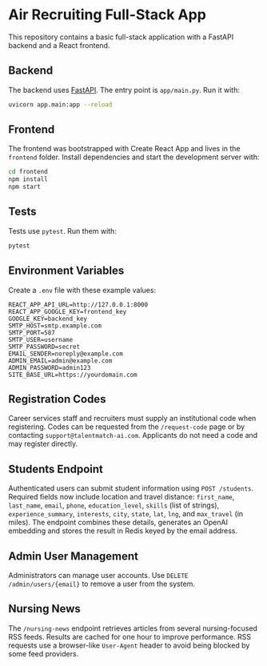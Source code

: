 # Air Recruiting Full-Stack App

This repository contains a basic full-stack application with a FastAPI backend and a React frontend.

## Backend

The backend uses [FastAPI](https://fastapi.tiangolo.com/). The entry point is `app/main.py`.
Run it with:

```bash
uvicorn app.main:app --reload
```

## Frontend

The frontend was bootstrapped with Create React App and lives in the `frontend` folder. Install dependencies and start the development server with:

```bash
cd frontend
npm install
npm start
```

## Tests

Tests use `pytest`. Run them with:

```bash
pytest
```

## Environment Variables

Create a `.env` file with these example values:

```
REACT_APP_API_URL=http://127.0.0.1:8000
REACT_APP_GOOGLE_KEY=frontend_key
GOOGLE_KEY=backend_key
SMTP_HOST=smtp.example.com
SMTP_PORT=587
SMTP_USER=username
SMTP_PASSWORD=secret
EMAIL_SENDER=noreply@example.com
ADMIN_EMAIL=admin@example.com
ADMIN_PASSWORD=admin123
SITE_BASE_URL=https://yourdomain.com
```

## Registration Codes

Career services staff and recruiters must supply an institutional code when registering.
Codes can be requested from the `/request-code` page or by contacting
`support@talentmatch-ai.com`. Applicants do not need a code and may
register directly.

## Students Endpoint

Authenticated users can submit student information using `POST /students`.
Required fields now include location and travel distance:
`first_name`, `last_name`, `email`, `phone`, `education_level`, `skills`
(list of strings), `experience_summary`, `interests`, `city`, `state`, `lat`,
`lng`, and `max_travel` (in miles). The endpoint combines these details,
generates an OpenAI embedding and stores the result in Redis keyed by the
email address.

## Admin User Management

Administrators can manage user accounts. Use `DELETE /admin/users/{email}` to
remove a user from the system.

## Nursing News

The `/nursing-news` endpoint retrieves articles from several nursing-focused RSS
feeds. Results are cached for one hour to improve performance. RSS requests use
a browser-like `User-Agent` header to avoid being blocked by some feed
providers.
